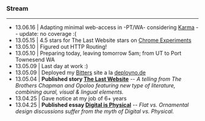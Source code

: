 ### Stream
***
+ 13.06.16 | Adapting minimal web-access in -PT/WA- considering [Karma](https://yourkarma.com/) -- update: no coverage :(
+ 13.05.15 | 4.5 stars for The Last Website stars on [Chrome Experiments](https://plus.google.com/+GoogleChromeDevelopers/posts/1knVYZweFoM)
+ 13.05.10 | Figured out HTTP Routing!
+ 13.05.10 | Preparing today, leaving tomorrow 5am; from UT to Port Townesend WA
+ 13.05.09 | Last day at work :)
+ 13.05.09 | Deployed my [Bitters](http://bitters.evbogue.com/) site a la [deployno.de](http://deployno.de)
+ 13.05.04 | **Published story [The Last Website](http://www.lastwebsite.io/)** -- *A telling from The Brothers Chapman and Opoloo featuring new type of literature, combining aural, visual & lingual elements.* 
+ 13.04.25 | Gave notice at my job of 6+ years
+ 13.04.25 | **Published essay [Digital is Physical](http://blog.opoloo.com/articles/digital-is-physical)** -- *Flat vs. Ornamental design discussions suffer from the myth of Digital vs. Physical.*